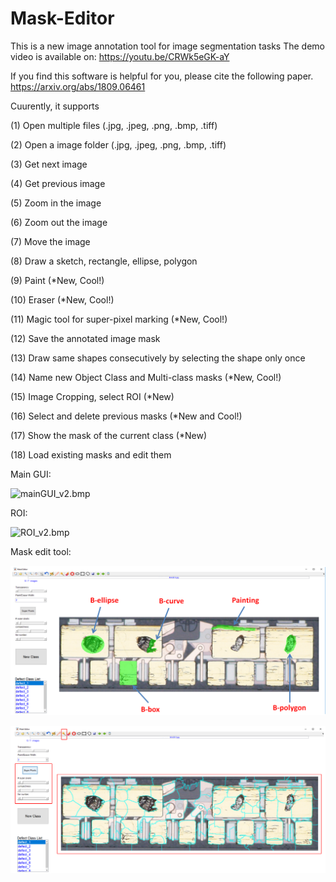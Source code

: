 # Mask-Editor
This is a new image annotation tool for image segmentation tasks
The demo video is available on: 
https://youtu.be/CRWk5eGK-aY

If you find this software is helpful for you, please cite the following paper.
https://arxiv.org/abs/1809.06461

Cuurently, it supports

(1) Open multiple files (.jpg, .jpeg, .png, .bmp, .tiff)

(2) Open a image folder (.jpg, .jpeg, .png, .bmp, .tiff)

(3) Get next image 

(4) Get previous image 

(5) Zoom in the image

(6) Zoom out the image

(7) Move the image

(8) Draw a sketch, rectangle, ellipse, polygon

(9) Paint (*New, Cool!)

(10) Eraser (*New, Cool!)

(11) Magic tool for super-pixel marking (*New, Cool!)

(12) Save the annotated image mask

(13) Draw same shapes consecutively by selecting the shape only once 

(14) Name new Object Class and Multi-class masks (*New, Cool!)

(15) Image Cropping, select ROI (*New)

(16) Select and delete previous masks (*New and Cool!)

(17) Show the mask of the current class (*New)

(18) Load existing masks and edit them

Main GUI:

![mainGUI_v2.bmp](mainGUI_v2.bmp)

ROI:

![ROI_v2.bmp](ROI_v2.bmp)

Mask edit tool:

![drawing_comment_v2.bmp](drawing_comment_v2.bmp)


![super-pixel-annotation-v2.bmp](super-pixel-annotation-v2.bmp)

